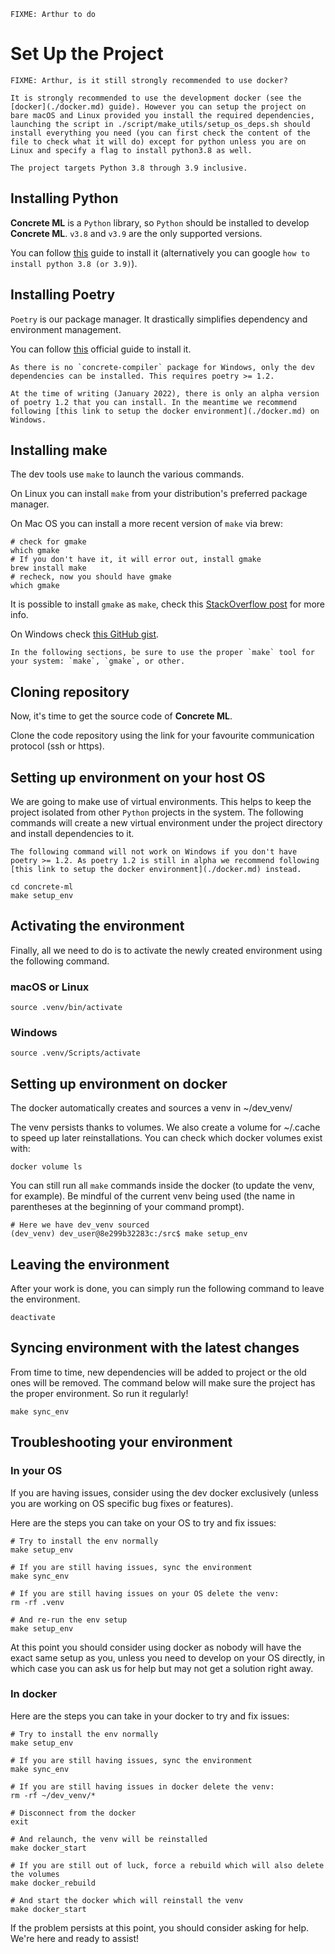 ```{note}
FIXME: Arthur to do
```

# Set Up the Project

```{note}
FIXME: Arthur, is it still strongly recommended to use docker?
```

```{note}
It is strongly recommended to use the development docker (see the [docker](./docker.md) guide). However you can setup the project on bare macOS and Linux provided you install the required dependencies, launching the script in ./script/make_utils/setup_os_deps.sh should install everything you need (you can first check the content of the file to check what it will do) except for python unless you are on Linux and specify a flag to install python3.8 as well.

The project targets Python 3.8 through 3.9 inclusive.
```

## Installing Python

**Concrete ML** is a `Python` library, so `Python` should be installed to develop **Concrete ML**. `v3.8` and `v3.9` are the only supported versions.

You can follow [this](https://realpython.com/installing-python/) guide to install it (alternatively you can google `how to install python 3.8 (or 3.9)`).

## Installing Poetry

`Poetry` is our package manager. It drastically simplifies dependency and environment management.

You can follow [this](https://python-poetry.org/docs/#installation) official guide to install it.

```{WARNING}
As there is no `concrete-compiler` package for Windows, only the dev dependencies can be installed. This requires poetry >= 1.2.

At the time of writing (January 2022), there is only an alpha version of poetry 1.2 that you can install. In the meantime we recommend following [this link to setup the docker environment](./docker.md) on Windows.
```

## Installing make

The dev tools use `make` to launch the various commands.

On Linux you can install `make` from your distribution's preferred package manager.

On Mac OS you can install a more recent version of `make` via brew:

```shell
# check for gmake
which gmake
# If you don't have it, it will error out, install gmake
brew install make
# recheck, now you should have gmake
which gmake
```

It is possible to install `gmake` as `make`, check this [StackOverflow post](https://stackoverflow.com/questions/38901894/how-can-i-install-a-newer-version-of-make-on-mac-os) for more info.

On Windows check [this GitHub gist](https://gist.github.com/evanwill/0207876c3243bbb6863e65ec5dc3f058#make).

```{hint}
In the following sections, be sure to use the proper `make` tool for your system: `make`, `gmake`, or other.
```

## Cloning repository

Now, it's time to get the source code of **Concrete ML**.

Clone the code repository using the link for your favourite communication protocol (ssh or https).

## Setting up environment on your host OS

We are going to make use of virtual environments. This helps to keep the project isolated from other `Python` projects in the system. The following commands will create a new virtual environment under the project directory and install dependencies to it.

```{DANGER}
The following command will not work on Windows if you don't have poetry >= 1.2. As poetry 1.2 is still in alpha we recommend following [this link to setup the docker environment](./docker.md) instead.
```

```shell
cd concrete-ml
make setup_env
```

## Activating the environment

Finally, all we need to do is to activate the newly created environment using the following command.

### macOS or Linux

```shell
source .venv/bin/activate
```

### Windows

```shell
source .venv/Scripts/activate
```

## Setting up environment on docker

The docker automatically creates and sources a venv in ~/dev_venv/

The venv persists thanks to volumes. We also create a volume for ~/.cache to speed up later reinstallations. You can check which docker volumes exist with:

```shell
docker volume ls
```

You can still run all `make` commands inside the docker (to update the venv, for example). Be mindful of the current venv being used (the name in parentheses at the beginning of your command prompt).

```shell
# Here we have dev_venv sourced
(dev_venv) dev_user@8e299b32283c:/src$ make setup_env
```

## Leaving the environment

After your work is done, you can simply run the following command to leave the environment.

```shell
deactivate
```

## Syncing environment with the latest changes

From time to time, new dependencies will be added to project or the old ones will be removed. The command below will make sure the project has the proper environment. So run it regularly!

```shell
make sync_env
```

## Troubleshooting your environment

### In your OS

If you are having issues, consider using the dev docker exclusively (unless you are working on OS specific bug fixes or features).

Here are the steps you can take on your OS to try and fix issues:

```shell
# Try to install the env normally
make setup_env

# If you are still having issues, sync the environment
make sync_env

# If you are still having issues on your OS delete the venv:
rm -rf .venv

# And re-run the env setup
make setup_env
```

At this point you should consider using docker as nobody will have the exact same setup as you, unless you need to develop on your OS directly, in which case you can ask us for help but may not get a solution right away.

### In docker

Here are the steps you can take in your docker to try and fix issues:

```shell
# Try to install the env normally
make setup_env

# If you are still having issues, sync the environment
make sync_env

# If you are still having issues in docker delete the venv:
rm -rf ~/dev_venv/*

# Disconnect from the docker
exit

# And relaunch, the venv will be reinstalled
make docker_start

# If you are still out of luck, force a rebuild which will also delete the volumes
make docker_rebuild

# And start the docker which will reinstall the venv
make docker_start
```

If the problem persists at this point, you should consider asking for help. We're here and ready to assist!
